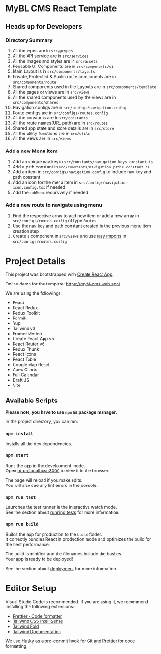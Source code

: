 # MyBL CMS React Template 
## Heads up for Developers
### Directory Summary 
1. All the types are in `src/@types`
2. All the API service are in `src/services`
3. All the images and styles are in `src/assets`
4. Reusable UI Components are in `src/components/ui`
5. Main Layout is in `src/components/layouts`
6. Private, Protected & Public route components are in `src/components/route`
7. Shared components used in the Layouts are in `src/components/template`
8. All the pages or views are in `src/views`
9. All the shared components used by the views are in `src/components/shared`
10. Navigation configs are in `src/configs/navigation.config`
11. Route configs are in `src/configs/routes.config`
12. All the constants are in `src/constants`
13. All the route names(URL path) are in `src/routes`
14. Shared app state and store details are in `src/store`
15. All the utility functions are in `src/utils`
16. All the views are in `src/views`

### Add a new Menu item
1. Add an unique nav key in `src/constants/navigation.keys.constant.ts`
2. Add a path constant in `src/constants/navigation.paths.constant.ts`
3. Add an item in `src/configs/navigation.config` to include nav key and path constant
4. Add an icon for the menu item in `src/configs/navigation-icon.config.tsx` if needed
5. Add the `subMenu` recursively if needed

### Add a new route to navigate using menu
1. Find the respective array to add new item or add a new array in `src/configs/routes.config` of type `Routes`
2. Use the nav key and path constant created in the previous menu item creation step
3. Create a component in `src/views` and use [lazy imports](https://react.dev/reference/react/lazy) in `src/configs/routes.config`



# Project Details

This project was bootstrapped with [Create React App](https://github.com/facebook/create-react-app).

Online demo for the template: https://mybl-cms.web.app/

We are using the followings:

-   React
-   React Redux
-   Redux Toolkit
-   Formik
-   Yup
-   Tailwind v3
-   Framer Motion
-   Create React App v5
-   React Router v6
-   Redux Thunk
-   React Icons
-   React Table
-   Google Map React
-   Apex Charts
-   Full Calendar
-   Draft JS
-   Vite

## Available Scripts

**Please note, you have to use `npm` as package manager.**

In the project directory, you can run:

### `npm install`

Installs all the dev dependencies.<br>

### `npm start`

Runs the app in the development mode.<br> Open [http://localhost:3000](http://localhost:3000) to
view it in the browser.

The page will reload if you make edits.<br> You will also see any lint errors in the console.

### `npm run test`

Launches the test runner in the interactive watch mode.<br> See the section about
[running tests](https://facebook.github.io/create-react-app/docs/running-tests) for more
information.

### `npm run build`

Builds the app for production to the `build` folder.<br> It correctly bundles React in production
mode and optimizes the build for the best performance.

The build is minified and the filenames include the hashes.<br> Your app is ready to be deployed!

See the section about [deployment](https://facebook.github.io/create-react-app/docs/deployment) for
more information.


# Editor Setup

Visual Studio Code is recommended. If you are using it, we recommend installing the following
extensions:

-   [Prettier - Code formatter](https://marketplace.visualstudio.com/items?itemName=esbenp.prettier-vscode)
-   [Tailwind CSS IntelliSense](https://marketplace.visualstudio.com/items?itemName=bradlc.vscode-tailwindcss)
-   [Tailwind Fold](https://marketplace.visualstudio.com/items?itemName=stivo.tailwind-fold)
-   [Tailwind Documentation](https://marketplace.visualstudio.com/items?itemName=alfredbirk.tailwind-documentation)

We use [Husky](https://github.com/typicode/husky) as a pre-commit hook for Git and
[Prettier](https://prettier.io/) for code formatting.

